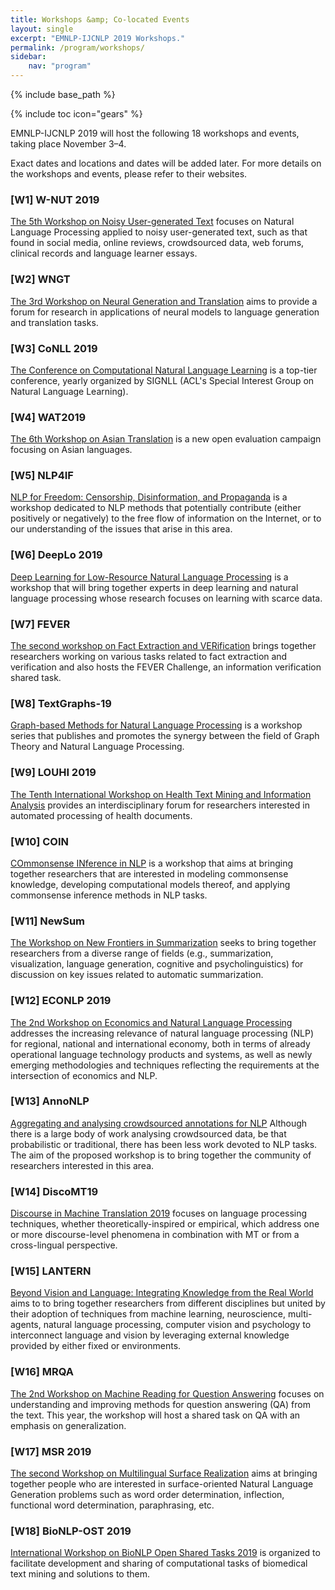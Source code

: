 ```yaml
---
title: Workshops &amp; Co-located Events
layout: single
excerpt: "EMNLP-IJCNLP 2019 Workshops."
permalink: /program/workshops/
sidebar:
    nav: "program"
---
```

{% include base_path %}

{% include toc icon="gears" %}

EMNLP-IJCNLP 2019 will host the following 18 workshops and events, taking place November 3&ndash;4. 

Exact dates and locations and dates will be added later. For more details on the workshops and events, please refer to their websites.

<!-- ## November 3 -->
<!-- ## November 3&ndash;4 -->
<!-- ## November 4 -->

### \[W1\] W-NUT 2019
[The 5th Workshop on Noisy User-generated Text](http://noisy-text.github.io/) 
focuses on Natural Language Processing applied to noisy user-generated text, such as that found in social media, online reviews, crowdsourced data, web forums, clinical records and language learner essays.

### \[W2\] WNGT
[The 3rd Workshop on Neural Generation and Translation](https://sites.google.com/view/wngt19/home) 
aims to provide a forum for research in applications of neural models to language generation and translation tasks.

### \[W3\] CoNLL 2019 
[The Conference on Computational Natural Language Learning](http://www.conll.org) 
is a top-tier conference, yearly organized by SIGNLL (ACL's Special Interest Group on Natural Language Learning).

### \[W4\] WAT2019
[The 6th Workshop on Asian Translation](http://lotus.kuee.kyoto-u.ac.jp/WAT/) 
is a new open evaluation campaign focusing on Asian languages.

### \[W5\] NLP4IF
[NLP for Freedom: Censorship, Disinformation, and Propaganda](http://www.netcopia.net/nlp4if/) 
is a workshop dedicated to NLP methods that potentially contribute (either positively or negatively) to the free flow of information on the Internet, or to our understanding of the issues that arise in this area.

### \[W6\] DeepLo 2019
[Deep Learning for Low-Resource Natural Language Processing](https://sites.google.com/view/deeplo19/) 
is a workshop that will bring together experts in deep learning and natural language processing whose research focuses on learning with scarce data.

### \[W7\] FEVER
[The second workshop on Fact Extraction and VERification](http://fever.ai) 
brings together researchers working on various tasks related to fact extraction and verification and also hosts the FEVER Challenge, an information verification shared task.

### \[W8\] TextGraphs-19
[Graph-based Methods for Natural Language Processing](https://sites.google.com/view/textgraphs2019) 
is a workshop series that publishes and promotes the synergy between the field of Graph Theory and Natural Language Processing.

### \[W9\] LOUHI 2019
[The Tenth International Workshop on Health Text Mining and Information Analysis](http://louhi2019.fbk.eu/) 
provides an interdisciplinary forum for researchers interested in automated processing of health documents.

### \[W10\] COIN
[COmmonsense INference in NLP](http://www.coli.uni-saarland.de/~mroth/COIN/) 
is a workshop that aims at bringing together researchers that are interested in modeling commonsense knowledge, developing computational models thereof, and applying commonsense inference methods in NLP tasks.

### \[W11\] NewSum
[The Workshop on New Frontiers in Summarization](https://summarization2019.github.io/) 
seeks to bring together researchers from a diverse range of fields (e.g., summarization, visualization, language generation, cognitive and psycholinguistics) for discussion on key issues related to automatic summarization.

### \[W12\] ECONLP 2019
[The 2nd Workshop on Economics and Natural Language Processing](https://sites.google.com/view/econlp-2019) 
addresses the increasing relevance of natural language processing (NLP) for regional, national and international economy, both in terms of already operational language technology products and systems, as well as newly emerging methodologies and techniques reflecting the requirements at the intersection of economics and NLP. 

### \[W13\] AnnoNLP
[Aggregating and analysing crowdsourced annotations for NLP](http://dali.eecs.qmul.ac.uk/annonlp) 
Although there is a large body of work analysing crowdsourced data, be that probabilistic or traditional, there has been less work devoted to NLP tasks. The aim of the proposed workshop is to bring together the community of researchers interested in this area.

### \[W14\] DiscoMT19
[Discourse in Machine Translation 2019](https://www.idiap.ch/workshop/DiscoMT) 
focuses on language processing techniques, whether theoretically-inspired or empirical, which address one or more discourse-level phenomena in combination with MT or from a cross-lingual perspective.

### \[W15\] LANTERN
[Beyond Vision and Language: Integrating Knowledge from the Real World](https://www.lantern.uni-saarland.de/) 
aims to to bring together researchers from different disciplines but united by their adoption of techniques from machine learning, neuroscience, multi-agents, natural language processing, computer vision and psychology to interconnect language and vision by leveraging external knowledge provided by either fixed or environments.

### \[W16\] MRQA
[The 2nd Workshop on Machine Reading for Question Answering](https://mrqa.github.io/) 
focuses on understanding and improving methods for question answering (QA) from the text. This year, the workshop will host a shared task on QA with an emphasis on generalization.

### \[W17\] MSR 2019
[The second Workshop on Multilingual Surface Realization](http://taln.upf.edu/pages/msr2019-ws/) 
aims at bringing together people who are interested in surface-oriented Natural Language Generation problems such as word order determination, inflection, functional word determination, paraphrasing, etc.

### \[W18\] BioNLP-OST 2019
[International Workshop on BioNLP Open Shared Tasks 2019](http://2019.bionlp-ost.org) 
is organized to facilitate development and sharing of computational tasks of biomedical text mining and solutions to them.
